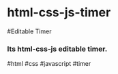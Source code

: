 # html-css-js-timer

#Editable Timer

### Its html-css-js editable timer.
#html #css #javascript #timer